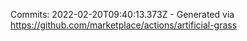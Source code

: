 Commits: 2022-02-20T09:40:13.373Z - Generated via https://github.com/marketplace/actions/artificial-grass
<br>
